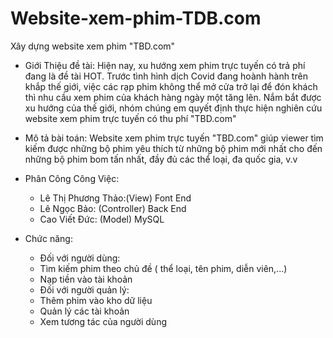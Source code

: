 # Website-xem-phim-TDB.com

Xây dựng website xem phim "TBD.com"
* Giới Thiệu đề tài: Hiện nay, xu hướng xem phim trực tuyến có trả phí đang là đề tài HOT. Trước tình hình dịch Covid đang hoành hành trên khắp thế giới, việc các rạp phim
  không thể mở cửa trở lại để đón khách thì nhu cầu xem phim của khách hàng ngày một tăng lên. Nắm bắt được xu hướng của thế giới, nhóm chúng em quyết định thực hiện nghiên cứu website xem phim trực tuyến có thu phí "TBD.com"
* Mô tả bài toán: Website xem phim trực tuyến "TBD.com" giúp viewer tìm kiếm được những bộ phim yêu thích từ những bộ phim mới nhất cho đến những bộ phim bom tấn nhất, đầy đủ các thể loại, đa quốc gia, v.v
* Phân Công Công Việc:
  - Lê Thị Phương Thảo:(View) Font End
  - Lê Ngọc Bảo: (Controller) Back End
  - Cao Viết Đức: (Model) MySQL
  
* Chức năng:
  - Đối với người dùng:
  + Tìm kiếm phim theo chủ đề ( thể loại, tên phim, diễn viên,...)
  + Nạp tiền vào tài khoản
  - Đối với người quản lý:
  + Thêm phim vào kho dữ liệu
  + Quản lý các tài khoản
  + Xem tương tác của người dùng
  
